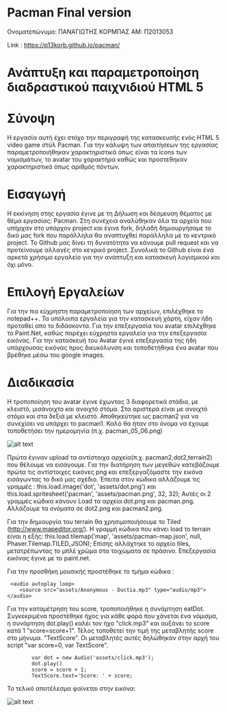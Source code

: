 # Pacman Final version

Ονοματεπώνυμο: ΠΑΝΑΓΙΩΤΗΣ ΚΟΡΜΠΑΣ
ΑΜ: Π2013053

Link : https://p13korb.github.io/pacman/

# Ανάπτυξη και παραμετροποίηση διαδραστικού παιχνιδιού HTML 5 

# Σύνοψη

Η εργασία αυτή έχει στόχο την περιγραφή της κατασκευσής ενός HTML 5 video game στύλ Pacman. Για την κάλυψη των απαιτήσεων της εργασίας παραμετροποιήθηκαν χαρακτηριστικά όπως είναι τα icons των νομισμάτων, το avatar του χαρακτήρα καθώς και προστέθηκαν χαρακτηριστικά όπως αριθμός πόντων. 

# Εισαγωγή

Η εκκίνηση στης εργασία έγινε με τη Δήλωση και δέσμευση θέματος με θέμα εργασίας: Pacman. Στη συνέχεια αναλύθηκαν όλα τα αρχεία που υπήρχαν στο υπάρχον project και έγινε fork, δηλαδή δημιουργήσαμε το δικό μας fork που παράλληλα θα αναπτυχθεί παράλληλα με το κεντρικό project. Το Github μας δίνει τη δυνατότητα να κάνουμε pull request και να προτείνουμε αλλαγές στο κενρικό project. Συνολικά το Github είναι ένα αρκετά χρήσιμο εργαλείο για την ανάπτυξη και κατασκευή λογισμικού και όχι μόνο.

# Επιλογή Εργαλείων

Για την πιο εύχρηστη παραμετροποίηση των αρχείων, επιλέχθηκε το notepad++. Τα υπόλοιπα εργαλεία για την κατασκευή χάρτη, είχαν ήδη προταθεί απο το διδάσκοντα. Για την επεξεργασία του avatar επιλέχθηκε το Paint.Net, καθώς παρέχει εύχρηστα εργαλεία για την επεξεργασία εικόνας. Για την κατασκευή του Avatar έγινε επεξεργασία της ήδη υπάρχουσας εικόνας προς διευκόλυνση και τοποθετήθηκε ένα avatar που βρέθηκε μέσω του google images.

# Διαδικασία

Η τροποποίηση του avatar έγινε έχωντας 3 διαφορετικά στάδια, με κλειστό, μισάνοιχτο και ανοιχτό στόμα. Στα αριστερά είναι με ανοιχτό στόμα και στα δεξιά με κλειστό. Αποθηκεύτηκε ως pacman2 για να συνεχίσει να υπάρχει το pacman1. Καλό θα ήταν στο όνομα να έχουμε τοποθετήσει την ημερομηνία (π.χ. pacman_05_06.png)

![alt text](https://github.com/p13korb/pacman/blob/master/assets/pacman2.png)

Πρώτα έγιναν upload τα αντίστοιχα αρχεία(π.χ. pacman2,dot2,terrain2) που θέλουμε να εισάγουμε. Για την διατήρηση των μεγεθών κατεβάζουμε πρώτα τις αντίστοιχες εικόνες png και επεξεργαζόμαστε την εικόνα εισάγωντας το δικό μας σχέδιο. Έπειτα στον κώδικα αλλάζουμε τις γραμμές : this.load.image('dot', 'assets/dot.png') και this.load.spritesheet('pacman', 'assets/pacman.png', 32, 32); 
Αυτές οι 2 γραμμές κώδικα κάνουν Load τα αρχεία dot.png και pacman.png. Αλλάζουμε τα ονόματα σε dot2.png και pacman2.png.

Για την δημιουργία του terrain θα χρησιμοποιήσουμε το Tiled (http://www.mapeditor.org/). Η γραμμή κώδικα που κάνει load το terrain είναι η εξής: this.load.tilemap('map', 'assets/pacman-map.json', null, Phaser.Tilemap.TILED_JSON);
Επίσης αλλάχτηκε το αρχείο tiles, μετατρέπωντας το μπλέ χρώμα στα τοιχώματα σε πράσινο. Επεξεργασία εικόνας έγινε με το paint.net.

Για την προσθήκη μουσικής προστέθηκε το τμήμα κώδικα : 

     <audio autoplay loop>
        <source src="assets/Anonymous - Ductia.mp3" type="audio/mp3">
    </audio>
   
Για την καταμέτρηση του score, τροποποιήθηκε η συνάρτηση eatDot. Συγκεκριμένα προστέθηκε ήχος για κάθε φορά που χάνεται ένα νόμισμα, η συνάρτηση dot.play() καλέι τον ήχο "click.mp3" και αυξάνει το score κατά 1 "score=score+1".
Τέλος τοποθετεί την τιμή της μεταβλητής score στο μήνυμα. "TextScore". Οι μεταβλητές αυτές δηλώθηκαν στην αρχή του script "var score=0, var TextScore".

            var dot = new Audio('assets/click.mp3');
            dot.play()
            score = score + 1;
            TextScore.text='Score: ' + score;
            
Το τελικό αποτέλεσμα φαίνεται στην εικόνα:

![alt text](https://github.com/p13korb/pacman/blob/%CE%A02013053-Final/screenshot.jpg)


